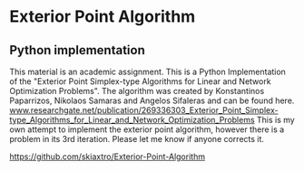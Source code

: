 # Exterior Point Algorithm
## Python implementation

This material is an academic assignment. This is a Python Implementation of the "Exterior Point Simplex-type Algorithms for Linear and Network Optimization Problems". The algorithm was created by Konstantinos Paparrizos, Nikolaos Samaras and Angelos Sifaleras and can be found here. www.researchgate.net/publication/269336303_Exterior_Point_Simplex-type_Algorithms_for_Linear_and_Network_Optimization_Problems This is my own attempt to implement the exterior point algorithm, however there is a problem in its 3rd iteration. Please let me know if anyone corrects it.

https://github.com/skiaxtro/Exterior-Point-Algorithm
